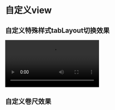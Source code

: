 # 自定义view

## 自定义特殊样式tabLayout切换效果
![特殊样式tabLayout](https://raw.githubusercontent.com/tck8888/RulerView/master/gif/device-2019-04-17-090712.mp4)
## 自定义卷尺效果
